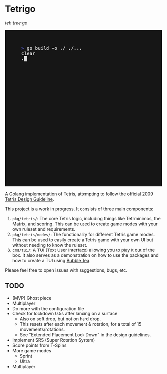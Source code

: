 # Tetrigo

*teh·tree·go*

![app demo](./docs/assets/readme-demo.gif)

A Golang implementation of Tetris, attempting to follow the official [2009 Tetris Design Guideline](https://github.com/Broderick-Westrope/tetrigo/tree/main/docs/2009-Tetris-Design-Guideline.pdf).

This project is a work in progress. It consists of three main components:
1. `pkg/tetris/`: The core Tetris logic, including things like Tetrminimos, the Matrix, and scoring. This can be used to create game modes with your own ruleset and requirements.
2. `pkg/tetris/modes/`: The functionality for different Tetris game modes. This can be used to easily create a Tetris game with your own UI but without needing to know the ruleset.
3. `cmd/tui/`: A TUI (Text User Interface) allowing you to play it out of the box. It also serves as a demonstration on how to use the packages and how to create a TUI using [Bubble Tea](https://github.com/charmbracelet/bubbletea).

Please feel free to open issues with suggestions, bugs, etc.

## TODO

- (MVP) Ghost piece
- Multiplayer
- Do more with the configuration file
- Check for lockdown 0.5s after landing on a surface
    - Also on soft drop, but not on hard drop.
    - This resets after each movement & rotation, for a total of 15 movements/rotations.
    - See "Extended Placement Lock Down" in the design guidelines.
- Implement SRS (Super Rotation System)
- Score points from T-Spins
- More game modes
  - Sprint
  - Ultra 
- Multiplayer
